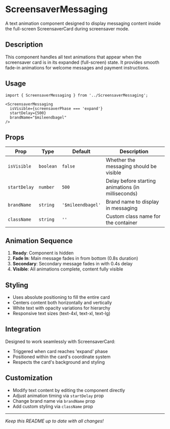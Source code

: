 # ScreensaverMessaging

A text animation component designed to display messaging content inside the full-screen ScreensaverCard during screensaver mode.

## Description

This component handles all text animations that appear when the screensaver card is in its expanded (full-screen) state. It provides smooth fade-in animations for welcome messages and payment instructions.

## Usage

```tsx
import { ScreensaverMessaging } from '../ScreensaverMessaging';

<ScreensaverMessaging 
  isVisible={screensaverPhase === 'expand'}
  startDelay={500}
  brandName="$mileendbagel"
/>
```

## Props

| Prop | Type | Default | Description |
|------|------|---------|-------------|
| `isVisible` | `boolean` | `false` | Whether the messaging should be visible |
| `startDelay` | `number` | `500` | Delay before starting animations (in milliseconds) |
| `brandName` | `string` | `'$mileendbagel'` | Brand name to display in messaging |
| `className` | `string` | `''` | Custom class name for the container |

## Animation Sequence

1. **Ready**: Component is hidden
2. **Fade In**: Main message fades in from bottom (0.8s duration)
3. **Secondary**: Secondary message fades in with 0.4s delay
4. **Visible**: All animations complete, content fully visible

## Styling

- Uses absolute positioning to fill the entire card
- Centers content both horizontally and vertically
- White text with opacity variations for hierarchy
- Responsive text sizes (text-4xl, text-xl, text-lg)

## Integration

Designed to work seamlessly with ScreensaverCard:
- Triggered when card reaches 'expand' phase
- Positioned within the card's coordinate system
- Respects the card's background and styling

## Customization

- Modify text content by editing the component directly
- Adjust animation timing via `startDelay` prop
- Change brand name via `brandName` prop
- Add custom styling via `className` prop

---

_Keep this README up to date with all changes!_ 
